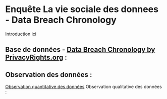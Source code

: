 # Enquête La vie sociale des donnees - Data Breach Chronology

Introduction ici

## **Base de données - [Data Breach Chronology by PrivacyRights.org](https://privacyrights.org/data-breaches) :**


## **Observation des données** :

[Observation quantitative des données](https://github.com/AndreaBochicchio/enquete-vie-sociale-des-donnees_Data-Breach/blob/6225ee0f3ee1768aaedc30b45cee25992a95bfdb/Observation%20quantitative.pdf)                                                                    Observation qualitative des données :
